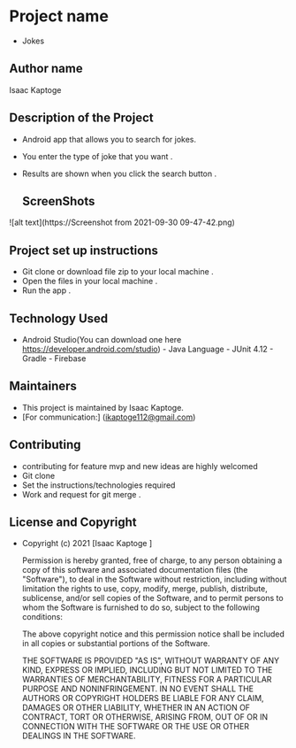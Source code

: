# Project name 
- Jokes

## Author name 
 Isaac Kaptoge
 
## Description of the Project 
- Android app that allows you to search for jokes.
- You enter the type of joke that you want . 
- Results are shown when you click the search button .

  ## ScreenShots

![alt text](https://Screenshot from 2021-09-30 09-47-42.png)
  

## Project set up instructions
- Git clone or download file zip to your local machine .
- Open the files in your local machine .
- Run the app .

## Technology Used 
   - Android Studio(You can download one here https://developer.android.com/studio)
    - Java Language
    - JUnit 4.12
    - Gradle
    - Firebase


  ## Maintainers
  - This project is maintained by Isaac Kaptoge.
  - [For communication:] (ikaptoge112@gmail.com)


  ## Contributing
  - contributing for feature mvp and new ideas are highly welcomed
  - Git clone
  - Set the instructions/technologies required
  - Work and request for git merge .

  ## License and Copyright
  - Copyright (c) 2021 [Isaac Kaptoge ]
    
    Permission is hereby granted, free of charge, to any person obtaining a copy of this software and associated documentation files (the "Software"), to deal in the Software without restriction, including without limitation the rights to use, copy, modify, merge, publish, distribute, sublicense, and/or sell copies of the Software, and to permit persons to whom the Software is furnished to do so, subject to the following conditions:
    
    The above copyright notice and this permission notice shall be included in all copies or substantial portions of the Software.
    
    THE SOFTWARE IS PROVIDED "AS IS", WITHOUT WARRANTY OF ANY KIND, EXPRESS OR IMPLIED, INCLUDING BUT NOT LIMITED TO THE WARRANTIES OF MERCHANTABILITY, FITNESS FOR A PARTICULAR PURPOSE AND NONINFRINGEMENT. IN NO EVENT SHALL THE AUTHORS OR COPYRIGHT HOLDERS BE LIABLE FOR ANY CLAIM, DAMAGES OR OTHER LIABILITY, WHETHER IN AN ACTION OF CONTRACT, TORT OR OTHERWISE, ARISING FROM, OUT OF OR IN CONNECTION WITH THE SOFTWARE OR THE USE OR OTHER DEALINGS IN THE SOFTWARE.